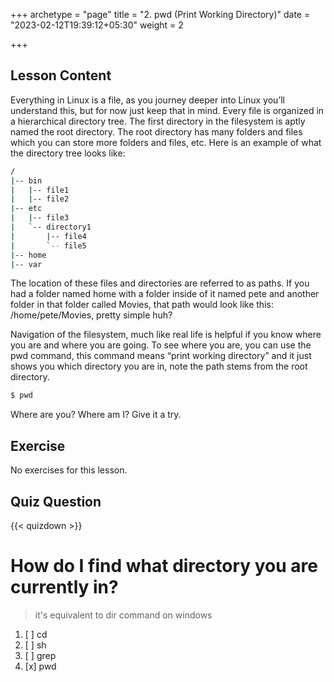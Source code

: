 +++
archetype = "page"
title = "2. pwd (Print Working Directory)"
date = "2023-02-12T19:39:12+05:30"
weight = 2

+++

## Lesson Content

Everything in Linux is a file, as you journey deeper into Linux you’ll understand this, but for now just keep that in mind. Every file is organized in a hierarchical directory tree. The first directory in the filesystem is aptly named the root directory. The root directory has many folders and files which you can store more folders and files, etc. Here is an example of what the directory tree looks like: 

```bash
/
|-- bin
|   |-- file1
|   |-- file2
|-- etc
|   |-- file3
|   `-- directory1
|       |-- file4
|       `-- file5
|-- home
|-- var
```

The location of these files and directories are referred to as paths. If you had a folder named home with a folder inside of it named pete and another folder in that folder called Movies, that path would look like this: /home/pete/Movies, pretty simple huh?

Navigation of the filesystem, much like real life is helpful if you know where you are and where you are going. To see where you are, you can use the pwd command, this command means “print working directory” and it just shows you which directory you are in, note the path stems from the root directory.

```bash
$ pwd
```

Where are you? Where am I? Give it a try.

## Exercise

No exercises for this lesson.

## Quiz Question

{{< quizdown >}}

# How do I find what directory you are currently in?

> it's equivalent to dir command on windows 

1. [ ] cd
2. [ ] sh
3. [ ] grep
4. [x] pwd